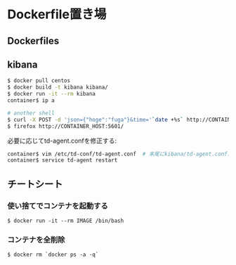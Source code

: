 Dockerfile置き場
================

Dockerfiles
-----------

## kibana

```bash
$ docker pull centos
$ docker build -t kibana kibana/
$ docker run -it --rm kibana
container$ ip a

# another shell
$ curl -X POST -d 'json={"hoge":"fuga"}&time='`date +%s` http://CONTAINER_HOST:9880/default
$ firefox http://CONTAINER_HOST:5601/
```

必要に応じてtd-agent.confを修正する:
```bash
container$ vim /etc/td-conf/td-agent.conf  # 末尾にkibana/td-agent.conf.templateの内容が追記されているので修正する
container$ service td-agent restart
```


チートシート
------------

### 使い捨てでコンテナを起動する

```
$ docker run -it --rm IMAGE /bin/bash
```

### コンテナを全削除

```
$ docker rm `docker ps -a -q`
```
